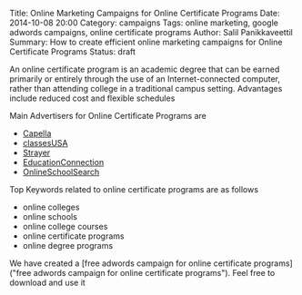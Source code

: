 Title: Online Marketing Campaigns for Online Certificate Programs
Date: 2014-10-08 20:00
Category: campaigns
Tags: online marketing, google adwords campaigns, online certificate programs
Author: Salil Panikkaveettil
Summary: How to create efficient online marketing campaigns for Online Certificate Programs
Status: draft

An online certificate program is an academic degree that can be earned primarily or entirely through the use of an Internet-connected computer, rather than attending college in a traditional campus setting. Advantages include reduced cost and flexible schedules

Main Advertisers for Online Certificate Programs are 

- [Capella](http://www.capella.edu/ "Capella Online Certificate Programs")
- [classesUSA](http://www.classesusa.com/ "classesUSA Online Certificate Programs")
- [Strayer](http://www.strayer.edu/ "Strayer Online Certificate Programs")
- [EducationConnection](http://www.educationconnection.com/ "EducationConnection Online Certificate Programs")
- [OnlineSchoolSearch](https://www.onlineschoolsearch.com/boss/ "OnlineSchoolSearch Online Certificate Programs")

Top Keywords related to online certificate programs are as follows

- online colleges
- online schools
- online college courses
- online certificate programs
- online degree programs



We have created a [free adwords campaign for online certificate programs]("free adwords campaign for online certificate programs"). Feel free to download and use it

